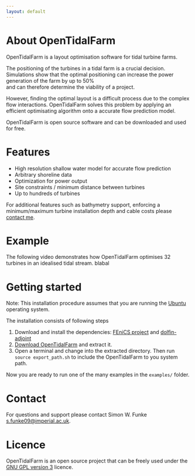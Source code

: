 ```yaml
---
layout: default
---
```


About OpenTidalFarm 
===================
OpenTidalFarm is a layout optimisation software for tidal turbine farms.

The positioning of the turbines in a tidal farm is a crucial decision.
Simulations show that the optimal positioning can increase the power generation of the farm by up to 50%  
and can therefore determine the viability of a project.
 
However, finding the optimal layout is a difficult process due to the complex flow interactions.
OpenTidalFarm solves this problem by applying an efficient optimisating algorithm onto a accurate 
flow prediction model.

OpenTidalFarm is open source software and can be downloaded and used for free.

Features 
========
* High resolution shallow water model for accurate flow prediction
* Arbitrary shoreline data
* Optimization for power output
* Site constraints / minimum distance between turbines
* Up to hundreds of turbines

For additional features such as bathymetry support, enforcing a minimum/maximum turbine installation depth and cable costs please [contact me](#contact). 
 
Example
========
The following video demonstrates how OpenTidalFarm optimises 32 turbines in an idealised tidal stream.
blabal

Getting started
===============
Note: This installation procedure assumes that you are running the [Ubuntu](http://www.ubuntu.com/) operating system.

The installation consists of following steps

1. Download and install the dependencies: [FEniCS project](http://fenicsproject.org/download/) and [dolfin-adjoint](http://dolfin-adjoint.org/download/index.html)
2. [Download OpenTidalFarm](https://github.com/funsim/OpenTidalFarm/zipball/master) and extract it.
3. Open a terminal and change into the extracted directory. Then run
`source export_path.sh`
to include the OpenTidalFarm to you system path.

Now you are ready to run one of the many examples in the `examples/` folder.

<!--Contribution
============
If you are interested in contributing to the project, please send me an email and create a fork on github. 
-->

<!--
Documentation
=============
-->

Contact 
=======
<a id="contact"> </a>
For questions and support please contact Simon W. Funke <s.funke09@imperial.ac.uk>.

Licence
=======
OpenTidalFarm is an open source project that can be freely used under the 
[GNU GPL version 3](http://www.gnu.org/licenses/gpl.html)
licence.
